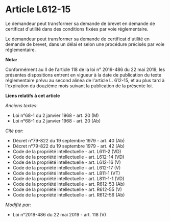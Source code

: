 # Article L612-15

Le demandeur peut transformer sa demande de brevet en demande de certificat d'utilité dans des conditions fixées par voie
réglementaire.

Le demandeur peut transformer sa demande de certificat d'utilité en demande de brevet, dans un délai et selon une procédure
précisés par voie réglementaire.

**Nota:**

Conformément au II de l’article 118 de la loi n° 2019-486 du 22 mai 2019, les présentes dispositions entrent en vigueur à la
date de publication du texte réglementaire prévu au second alinéa de l'article L. 612-15, et au plus tard à l'expiration du
douzième mois suivant la publication de la présente loi.

**Liens relatifs à cet article**

_Anciens textes_:

  - Loi n°68-1 du 2 janvier 1968 - art. 20 (M)
  - Loi n°68-1 du 2 janvier 1968 - art. 20 (Ab)

_Cité par_:

  - Décret n°79-822 du 19 septembre 1979 - art. 40 (Ab)
  - Décret n°79-822 du 19 septembre 1979 - art. 42 (Ab)
  - Code de la propriété intellectuelle - art. L611-2 (VD)
  - Code de la propriété intellectuelle - art. L612-14 (VD)
  - Code de la propriété intellectuelle - art. L612-16 (V)
  - Code de la propriété intellectuelle - art. L612-17 (V)
  - Code de la propriété intellectuelle - art. L811-1 (VT)
  - Code de la propriété intellectuelle - art. L811-1-1 (VD)
  - Code de la propriété intellectuelle - art. R612-53 (Ab)
  - Code de la propriété intellectuelle - art. R612-55 (V)
  - Code de la propriété intellectuelle - art. R612-56 (Ab)

_Modifié par_:

  - Loi n°2019-486 du 22 mai 2019 - art. 118 (V)
